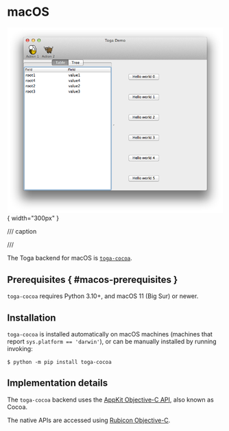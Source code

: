 # macOS

![image](../images/cocoa.png){ width="300px" }

/// caption

///

<!-- TODO: Update alt text -->

The Toga backend for macOS is [`toga-cocoa`](https://github.com/beeware/toga/tree/main/cocoa).

## Prerequisites  { #macos-prerequisites }

`toga-cocoa` requires Python 3.10+, and macOS 11 (Big Sur) or newer.

## Installation

`toga-cocoa` is installed automatically on macOS machines (machines that report `sys.platform == 'darwin'`), or can be manually installed by running invoking:

```console
$ python -m pip install toga-cocoa
```

## Implementation details

The `toga-cocoa` backend uses the [AppKit Objective-C API](https://developer.apple.com/documentation/appkit/), also known as Cocoa.

The native APIs are accessed using [Rubicon Objective-C](https://rubicon-objc.readthedocs.io/).
